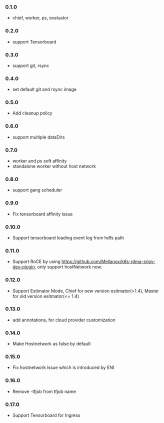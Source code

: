 ### 0.1.0

* chief, worker, ps, evaluator

### 0.2.0

* support Tensorboard

### 0.3.0

* support git, rsync

### 0.4.0

* set default git and rsync image


### 0.5.0

* Add cleanup policy


### 0.6.0

* support multiple dataDirs 


### 0.7.0

* worker and ps soft affinity
* standalone worker without host network


### 0.8.0

* support gang scheduler

### 0.9.0

* Fix tensorboard affinity issue

### 0.10.0

* Support tensorboard loading event log from hdfs path

### 0.11.0

* Support RoCE by using https://github.com/Mellanox/k8s-rdma-sriov-dev-plugin, only support hostNetwork now.

### 0.12.0

* Support Estimator Mode, Chief for new version esitmator(>1.4), Master for old version esitmator(<= 1.4)

### 0.13.0

* add annotations, for cloud provider customization

### 0.14.0

* Make Hostnetwork as false by default

### 0.15.0

* Fix hostnetwork issue which is introduced by ENI

### 0.16.0

* Remove -tfjob from tfjob name

### 0.17.0

* Support Tensorboard for Ingress 

